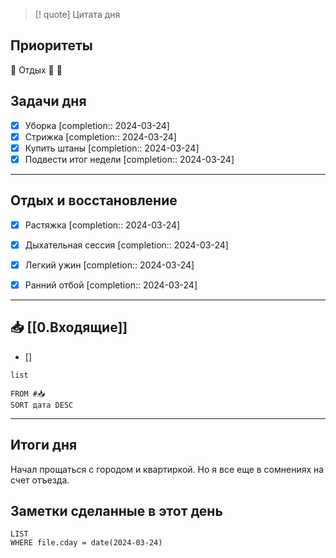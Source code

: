 > [! quote] Цитата дня
> 

## Приоритеты
🔴 Отдых
🔴
🔴

## Задачи дня
- [x] Уборка  [completion:: 2024-03-24]
- [x] Стрижка  [completion:: 2024-03-24]
- [x] Купить штаны  [completion:: 2024-03-24]
- [x] Подвести итог недели  [completion:: 2024-03-24]

---
## Отдых и восстановление
- [x] Растяжка  [completion:: 2024-03-24]
- [x] Дыхательная сессия  [completion:: 2024-03-24]
- [x] Легкий ужин  [completion:: 2024-03-24]
- [x] Ранний отбой  [completion:: 2024-03-24]


---
## 📥 [[0.Входящие]]
- [] 



```dataview
list
	
FROM #📥
SORT дата DESC
```


---
## Итоги дня
Начал прощаться с городом и квартиркой. Но я все еще в сомнениях на счет отъезда.





## Заметки сделанные в этот день
```dataview
LIST
WHERE file.cday = date(2024-03-24)
```

